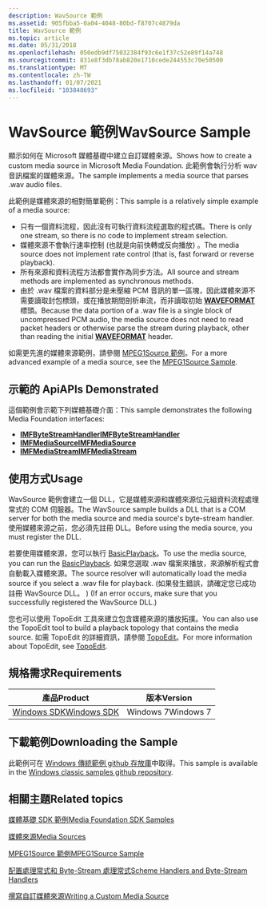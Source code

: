 ```yaml
---
description: WavSource 範例
ms.assetid: 905fbba5-0a04-4048-80bd-f8707c4879da
title: WavSource 範例
ms.topic: article
ms.date: 05/31/2018
ms.openlocfilehash: 050edb9df75032384f93c6e1f37c52e89f14a748
ms.sourcegitcommit: 831e8f3db78ab820e1710cede244553c70e50500
ms.translationtype: MT
ms.contentlocale: zh-TW
ms.lasthandoff: 01/07/2021
ms.locfileid: "103848693"
---
```

# <a name="wavsource-sample"></a><span data-ttu-id="edc78-103">WavSource 範例</span><span class="sxs-lookup"><span data-stu-id="edc78-103">WavSource Sample</span></span>

<span data-ttu-id="edc78-104">顯示如何在 Microsoft 媒體基礎中建立自訂媒體來源。</span><span class="sxs-lookup"><span data-stu-id="edc78-104">Shows how to create a custom media source in Microsoft Media Foundation.</span></span> <span data-ttu-id="edc78-105">此範例會執行分析 wav 音訊檔案的媒體來源。</span><span class="sxs-lookup"><span data-stu-id="edc78-105">The sample implements a media source that parses .wav audio files.</span></span>

<span data-ttu-id="edc78-106">此範例是媒體來源的相對簡單範例：</span><span class="sxs-lookup"><span data-stu-id="edc78-106">This sample is a relatively simple example of a media source:</span></span>

-   <span data-ttu-id="edc78-107">只有一個資料流程，因此沒有可執行資料流程選取的程式碼。</span><span class="sxs-lookup"><span data-stu-id="edc78-107">There is only one stream, so there is no code to implement stream selection.</span></span>
-   <span data-ttu-id="edc78-108">媒體來源不會執行速率控制 (也就是向前快轉或反向播放) 。</span><span class="sxs-lookup"><span data-stu-id="edc78-108">The media source does not implement rate control (that is, fast forward or reverse playback).</span></span>
-   <span data-ttu-id="edc78-109">所有來源和資料流程方法都會實作為同步方法。</span><span class="sxs-lookup"><span data-stu-id="edc78-109">All source and stream methods are implemented as synchronous methods.</span></span>
-   <span data-ttu-id="edc78-110">由於 .wav 檔案的資料部分是未壓縮 PCM 音訊的單一區塊，因此媒體來源不需要讀取封包標頭，或在播放期間剖析串流，而非讀取初始 [**WAVEFORMAT**](/windows/win32/api/mmreg/ns-mmreg-waveformat) 標頭。</span><span class="sxs-lookup"><span data-stu-id="edc78-110">Because the data portion of a .wav file is a single block of uncompressed PCM audio, the media source does not need to read packet headers or otherwise parse the stream during playback, other than reading the initial [**WAVEFORMAT**](/windows/win32/api/mmreg/ns-mmreg-waveformat) header.</span></span>

<span data-ttu-id="edc78-111">如需更先進的媒體來源範例，請參閱 [MPEG1Source 範例](mpeg1source-sample.md)。</span><span class="sxs-lookup"><span data-stu-id="edc78-111">For a more advanced example of a media source, see the [MPEG1Source Sample](mpeg1source-sample.md).</span></span>

## <a name="apis-demonstrated"></a><span data-ttu-id="edc78-112">示範的 Api</span><span class="sxs-lookup"><span data-stu-id="edc78-112">APIs Demonstrated</span></span>

<span data-ttu-id="edc78-113">這個範例會示範下列媒體基礎介面：</span><span class="sxs-lookup"><span data-stu-id="edc78-113">This sample demonstrates the following Media Foundation interfaces:</span></span>

-   [<span data-ttu-id="edc78-114">**IMFByteStreamHandler**</span><span class="sxs-lookup"><span data-stu-id="edc78-114">**IMFByteStreamHandler**</span></span>](/windows/desktop/api/mfidl/nn-mfidl-imfbytestreamhandler)
-   [<span data-ttu-id="edc78-115">**IMFMediaSource**</span><span class="sxs-lookup"><span data-stu-id="edc78-115">**IMFMediaSource**</span></span>](/windows/desktop/api/mfidl/nn-mfidl-imfmediasource)
-   [<span data-ttu-id="edc78-116">**IMFMediaStream**</span><span class="sxs-lookup"><span data-stu-id="edc78-116">**IMFMediaStream**</span></span>](/windows/desktop/api/mfidl/nn-mfidl-imfmediastream)

## <a name="usage"></a><span data-ttu-id="edc78-117">使用方式</span><span class="sxs-lookup"><span data-stu-id="edc78-117">Usage</span></span>

<span data-ttu-id="edc78-118">WavSource 範例會建立一個 DLL，它是媒體來源和媒體來源位元組資料流程處理常式的 COM 伺服器。</span><span class="sxs-lookup"><span data-stu-id="edc78-118">The WavSource sample builds a DLL that is a COM server for both the media source and media source's byte-stream handler.</span></span> <span data-ttu-id="edc78-119">使用媒體來源之前，您必須先註冊 DLL。</span><span class="sxs-lookup"><span data-stu-id="edc78-119">Before using the media source, you must register the DLL.</span></span>

<span data-ttu-id="edc78-120">若要使用媒體來源，您可以執行 [BasicPlayback](/previous-versions//bb970475(v=vs.85))。</span><span class="sxs-lookup"><span data-stu-id="edc78-120">To use the media source, you can run the [BasicPlayback](/previous-versions//bb970475(v=vs.85)).</span></span> <span data-ttu-id="edc78-121">如果您選取 .wav 檔案來播放，來源解析程式會自動載入媒體來源。</span><span class="sxs-lookup"><span data-stu-id="edc78-121">The source resolver will automatically load the media source if you select a .wav file for playback.</span></span> <span data-ttu-id="edc78-122"> (如果發生錯誤，請確定您已成功註冊 WavSource DLL。 ) </span><span class="sxs-lookup"><span data-stu-id="edc78-122">(If an error occurs, make sure that you successfully registered the WavSource DLL.)</span></span>

<span data-ttu-id="edc78-123">您也可以使用 TopoEdit 工具來建立包含媒體來源的播放拓撲。</span><span class="sxs-lookup"><span data-stu-id="edc78-123">You can also use the TopoEdit tool to build a playback topology that contains the media source.</span></span> <span data-ttu-id="edc78-124">如需 TopoEdit 的詳細資訊，請參閱 [TopoEdit](topoedit.md)。</span><span class="sxs-lookup"><span data-stu-id="edc78-124">For more information about TopoEdit, see [TopoEdit](topoedit.md).</span></span>

## <a name="requirements"></a><span data-ttu-id="edc78-125">規格需求</span><span class="sxs-lookup"><span data-stu-id="edc78-125">Requirements</span></span>



| <span data-ttu-id="edc78-126">產品</span><span class="sxs-lookup"><span data-stu-id="edc78-126">Product</span></span>                                                        | <span data-ttu-id="edc78-127">版本</span><span class="sxs-lookup"><span data-stu-id="edc78-127">Version</span></span>   |
|----------------------------------------------------------------|-----------|
| [<span data-ttu-id="edc78-128">Windows SDK</span><span class="sxs-lookup"><span data-stu-id="edc78-128">Windows SDK</span></span>](https://msdn.microsoft.com/windowsvista/bb980924.aspx) | <span data-ttu-id="edc78-129">Windows 7</span><span class="sxs-lookup"><span data-stu-id="edc78-129">Windows 7</span></span> |



 

## <a name="downloading-the-sample"></a><span data-ttu-id="edc78-130">下載範例</span><span class="sxs-lookup"><span data-stu-id="edc78-130">Downloading the Sample</span></span>

<span data-ttu-id="edc78-131">此範例可在 [Windows 傳統範例 github 存放庫](https://github.com/Microsoft/Windows-classic-samples/tree/master/Samples/Win7Samples/multimedia/mediafoundation/wavsource)中取得。</span><span class="sxs-lookup"><span data-stu-id="edc78-131">This sample is available in the [Windows classic samples github repository](https://github.com/Microsoft/Windows-classic-samples/tree/master/Samples/Win7Samples/multimedia/mediafoundation/wavsource).</span></span>

## <a name="related-topics"></a><span data-ttu-id="edc78-132">相關主題</span><span class="sxs-lookup"><span data-stu-id="edc78-132">Related topics</span></span>

<dl> <dt>

[<span data-ttu-id="edc78-133">媒體基礎 SDK 範例</span><span class="sxs-lookup"><span data-stu-id="edc78-133">Media Foundation SDK Samples</span></span>](media-foundation-sdk-samples.md)
</dt> <dt>

[<span data-ttu-id="edc78-134">媒體來源</span><span class="sxs-lookup"><span data-stu-id="edc78-134">Media Sources</span></span>](media-sources.md)
</dt> <dt>

[<span data-ttu-id="edc78-135">MPEG1Source 範例</span><span class="sxs-lookup"><span data-stu-id="edc78-135">MPEG1Source Sample</span></span>](mpeg1source-sample.md)
</dt> <dt>

[<span data-ttu-id="edc78-136">配置處理常式和 Byte-Stream 處理常式</span><span class="sxs-lookup"><span data-stu-id="edc78-136">Scheme Handlers and Byte-Stream Handlers</span></span>](scheme-handlers-and-byte-stream-handlers.md)
</dt> <dt>

[<span data-ttu-id="edc78-137">撰寫自訂媒體來源</span><span class="sxs-lookup"><span data-stu-id="edc78-137">Writing a Custom Media Source</span></span>](writing-a-custom-media-source.md)
</dt> </dl>

 

 
